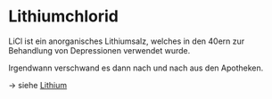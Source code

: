 # Lithiumchlorid
LiCl ist ein  anorganisches Lithiumsalz, welches in den 40ern zur Behandlung von Depressionen verwendet wurde.

Irgendwann verschwand es dann nach und nach aus den Apotheken.

-> siehe [Lithium](../Elemente_des_Periodensystems/Lithium.md)
